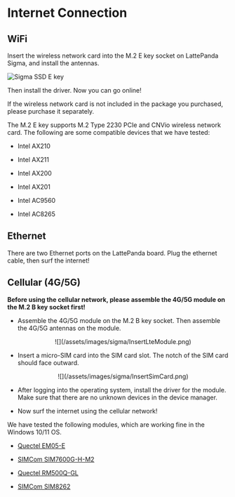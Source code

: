# Internet Connection 

## WiFi

Insert the wireless network card into the M.2 E key socket on LattePanda Sigma, and install the antennas.

![Sigma SSD E key](https://dfimg.dfrobot.com/nobody/wiki/8277070fa553e4858aa69afa391218b7.png)

Then install the driver. Now you can go online!

If the wireless network card is not included in the package you purchased, please purchase it separately. 

The M.2 E key supports M.2 Type 2230 PCIe and CNVio wireless network card. The following are some compatible devices that we have tested:

- Intel AX210

- Intel AX211

- Intel AX200

- Intel AX201

- Intel AC9560

- Intel AC8265

  

## Ethernet

There are two Ethernet ports on the LattePanda board. Plug the ethernet cable, then surf the internet!


## Cellular (4G/5G)

**Before using the cellular network, please assemble the 4G/5G module on the M.2 B key socket first!**

* Assemble the 4G/5G module on the M.2 B key socket. Then assemble the 4G/5G antennas on the module. 

  <center> ![](/assets/images/sigma/InsertLteModule.png)</center>

* Insert a micro-SIM card into the SIM card slot. The notch of the SIM card should face outward.

  <center> ![](/assets/images/sigma/InsertSimCard.png)</center>

* After logging into the operating system, install the driver for the module. Make sure that there are no unknown devices in the device manager.

* Now surf the internet using the cellular network!


We have tested the following modules, which are working fine in the Windows 10/11 OS.

  * [Quectel EM05-E](https://www.quectel.com/product/lte-em05-series)

  * [SIMCom SIM7600G-H-M2](https://www.dfrobot.com/product-2643.html)

  * [Quectel RM500Q-GL](https://www.quectel.com/product/5g-rm50xq-series)

  * [SIMCom SIM8262](https://www.dfrobot.com/product-2636.html)